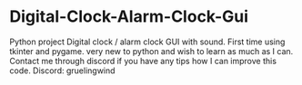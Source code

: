 # Digital-Clock-Alarm-Clock-Gui
Python project Digital clock / alarm clock GUI with sound. First time using tkinter and pygame. very new to python and wish to learn as much as I can. Contact me through discord if you have any tips how I can improve this code. Discord: gruelingwind
